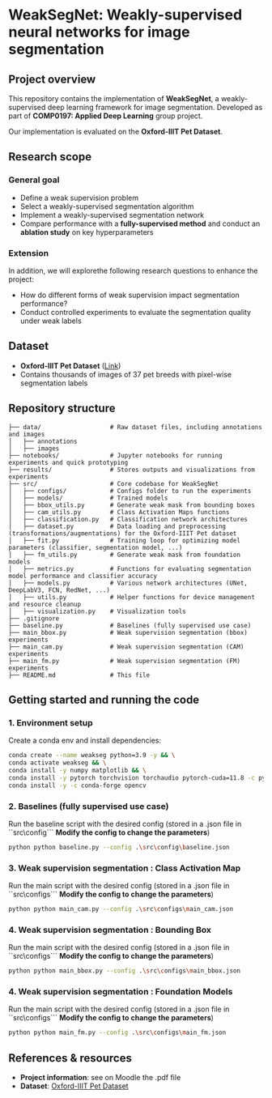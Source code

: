 # WeakSegNet: Weakly-supervised neural networks for image segmentation

## Project overview
This repository contains the implementation of **WeakSegNet**, a weakly-supervised deep learning framework for image segmentation. Developed as part of **COMP0197: Applied Deep Learning** group project.

Our implementation is evaluated on the **Oxford-IIIT Pet Dataset**.

## Research scope
### General goal
- Define a weak supervision problem
- Select a weakly-supervised segmentation algorithm
- Implement a weakly-supervised segmentation network
- Compare performance with a **fully-supervised method** and conduct an **ablation study** on key hyperparameters

### Extension
In addition, we will explorethe following research questions to enhance the project:
- How do different forms of weak supervision impact segmentation performance?
- Conduct controlled experiments to evaluate the segmentation quality under weak labels

## Dataset
- **Oxford-IIIT Pet Dataset** ([Link](https://www.robots.ox.ac.uk/~vgg/data/pets/))
- Contains thousands of images of 37 pet breeds with pixel-wise segmentation labels

## Repository structure
```
├── data/                   # Raw dataset files, including annotations and images
│   ├── annotations   
│   ├── images
├── notebooks/              # Jupyter notebooks for running experiments and quick prototyping
├── results/                # Stores outputs and visualizations from experiments
├── src/                    # Core codebase for WeakSegNet
│   ├── configs/            # Configs folder to run the experiments
│   ├── models/             # Trained models
│   ├── bbox_utils.py       # Generate weak mask from bounding boxes
│   ├── cam_utils.py        # Class Activation Maps functions
│   ├── classification.py   # Classification network architectures
│   ├── dataset.py          # Data loading and preprocessing (transformations/augmentations) for the Oxford-IIIT Pet dataset
│   ├── fit.py              # Training loop for optimizing model parameters (classifier, segmentation model, ...)
│   ├── fm_utils.py         # Generate weak mask from foundation models
│   ├── metrics.py          # Functions for evaluating segmentation model performance and classifier accuracy
│   ├── models.py           # Various network architectures (UNet, DeepLabV3, FCN, RedNet, ...)
│   ├── utils.py            # Helper functions for device management and resource cleanup
│   ├── visualization.py    # Visualization tools
├── .gitignore
├── baseline.py             # Baselines (fully supervised use case)
├── main_bbox.py            # Weak supervision segmentation (bbox) experiments
├── main_cam.py             # Weak supervision segmentation (CAM) experiments
├── main_fm.py              # Weak supervision segmentation (FM) experiments
├── README.md               # This file
```

## Getting started and running the code

### 1️. Environment setup
Create a conda env and install dependencies:
```sh
conda create --name weakseg python=3.9 -y && \
conda activate weakseg && \
conda install -y numpy matplotlib && \
conda install -y pytorch torchvision torchaudio pytorch-cuda=11.8 -c pytorch -c nvidia && \
conda install -y -c conda-forge opencv
```

### 2. Baselines (fully supervised use case)
Run the baseline script with the desired config (stored in a .json file in ``src\config``` **Modify the config to change the parameters**)
```sh
python python baseline.py --config .\src\config\baseline.json
```

### 3. Weak supervision segmentation : Class Activation Map
Run the main script with the desired config (stored in a .json file in ``src\configs``` **Modify the config to change the parameters**)
```sh
python python main_cam.py --config .\src\configs\main_cam.json
```

### 4. Weak supervision segmentation : Bounding Box
Run the main script with the desired config (stored in a .json file in ``src\configs``` **Modify the config to change the parameters**)
```sh
python python main_bbox.py --config .\src\configs\main_bbox.json
```

### 4. Weak supervision segmentation : Foundation Models
Run the main script with the desired config (stored in a .json file in ``src\configs``` **Modify the config to change the parameters**)
```sh
python python main_fm.py --config .\src\configs\main_fm.json
```

## References & resources
- **Project information**: see on Moodle the .pdf file
- **Dataset**: [Oxford-IIIT Pet Dataset](https://www.robots.ox.ac.uk/~vgg/data/pets/)
